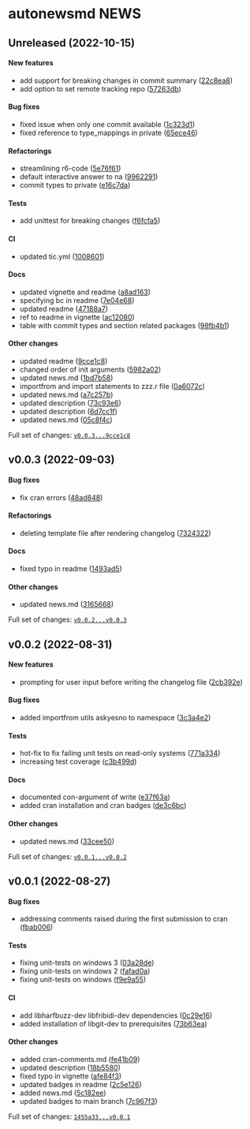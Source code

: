 # autonewsmd NEWS

## Unreleased (2022-10-15)

#### New features

-   add support for breaking changes in commit summary
    ([22c8ea8](https://github.com/kapsner/autonewsmd/tree/22c8ea87e0618979d2453dccd5483805a117929d))
-   add option to set remote tracking repo
    ([57263db](https://github.com/kapsner/autonewsmd/tree/57263dbc4f12387ce4371e005b961ae661606e0a))

#### Bug fixes

-   fixed issue when only one commit available
    ([1c323d1](https://github.com/kapsner/autonewsmd/tree/1c323d115274b09fe9e05695ed95a89084a3cd6a))
-   fixed reference to type\_mappings in private
    ([65ece46](https://github.com/kapsner/autonewsmd/tree/65ece468574594c8377e2db2d621a490af6979cd))

#### Refactorings

-   streamlining r6-code
    ([5e76f61](https://github.com/kapsner/autonewsmd/tree/5e76f611cd1d65600e4050bc33a65bedfb7352df))
-   default interactive answer to na
    ([9962291](https://github.com/kapsner/autonewsmd/tree/9962291181d1e78baba06a6748ab3a64cbab5ae2))
-   commit types to private
    ([e16c7da](https://github.com/kapsner/autonewsmd/tree/e16c7daad2daee2772efda449f067ced3a40f8bf))

#### Tests

-   add unittest for breaking changes
    ([f6fcfa5](https://github.com/kapsner/autonewsmd/tree/f6fcfa5646b7f8b01bb2affce0e5d8ca0b430c96))

#### CI

-   updated tic.yml
    ([1008601](https://github.com/kapsner/autonewsmd/tree/1008601607514c6ed4a6b0f3088aa0a503935158))

#### Docs

-   updated vignette and readme
    ([a8ad163](https://github.com/kapsner/autonewsmd/tree/a8ad163778ec524ce3cf21df026d1f26fd4a6086))
-   specifying bc in readme
    ([7e04e68](https://github.com/kapsner/autonewsmd/tree/7e04e6861f52ad28994a8a3d2b2fa77cfba635da))
-   updated readme
    ([47188a7](https://github.com/kapsner/autonewsmd/tree/47188a747936f6f08524b91acb90845c7dfb9856))
-   ref to readme in vignette
    ([ac12080](https://github.com/kapsner/autonewsmd/tree/ac12080678bbf3f35a62c5b71ec71ef9af870de1))
-   table with commit types and section related packages
    ([98fb4b1](https://github.com/kapsner/autonewsmd/tree/98fb4b1d678c224326833452bf6098ca9459e429))

#### Other changes

-   updated readme
    ([9cce1c8](https://github.com/kapsner/autonewsmd/tree/9cce1c8a3304cec9cceaaf30573b51c516042462))
-   changed order of init arguments
    ([5982a02](https://github.com/kapsner/autonewsmd/tree/5982a0207528b11c1349d3dce2adfa5fc6293334))
-   updated news.md
    ([1bd7b58](https://github.com/kapsner/autonewsmd/tree/1bd7b58f6c072f1f05aead7eb62d65f63c113d7b))
-   importfrom and import statements to zzz.r file
    ([0a6072c](https://github.com/kapsner/autonewsmd/tree/0a6072c3f70542858ece2aa66c8b8760a2cef25c))
-   updated news.md
    ([a7c257b](https://github.com/kapsner/autonewsmd/tree/a7c257b288092a4f29fdd992639668aa9ca51d3b))
-   updated description
    ([73c93e6](https://github.com/kapsner/autonewsmd/tree/73c93e6afc3f8e542abf5e91ba9c322020a7e5a2))
-   updated description
    ([6d7cc1f](https://github.com/kapsner/autonewsmd/tree/6d7cc1f45359163d2b592b0958c5f610078e4aa9))
-   updated news.md
    ([05c8f4c](https://github.com/kapsner/autonewsmd/tree/05c8f4c3eb7ae38ff6eed8ac9c5c6349489f13d2))

Full set of changes:
[`v0.0.3...9cce1c8`](https://github.com/kapsner/autonewsmd/compare/v0.0.3...9cce1c8)

## v0.0.3 (2022-09-03)

#### Bug fixes

-   fix cran errors
    ([48ad848](https://github.com/kapsner/autonewsmd/tree/48ad8480a22cb2a4ef41c7dd3586cbff0b0d3141))

#### Refactorings

-   deleting template file after rendering changelog
    ([7324322](https://github.com/kapsner/autonewsmd/tree/7324322da4384cffac947c7f9354e8c65b6ea78f))

#### Docs

-   fixed typo in readme
    ([1493ad5](https://github.com/kapsner/autonewsmd/tree/1493ad54f96b1ac8930297ae25633bb40aa37447))

#### Other changes

-   updated news.md
    ([3165668](https://github.com/kapsner/autonewsmd/tree/31656683c9e510ee7f78cee8bffc6100a9538a50))

Full set of changes:
[`v0.0.2...v0.0.3`](https://github.com/kapsner/autonewsmd/compare/v0.0.2...v0.0.3)

## v0.0.2 (2022-08-31)

#### New features

-   prompting for user input before writing the changelog file
    ([2cb392e](https://github.com/kapsner/autonewsmd/tree/2cb392e0cfdf6505447f770871252742371ad44d))

#### Bug fixes

-   added importfrom utils askyesno to namespace
    ([3c3a4e2](https://github.com/kapsner/autonewsmd/tree/3c3a4e26f8f33dca021c5cee0d8bc2f8b41b3b84))

#### Tests

-   hot-fix to fix failing unit tests on read-only systems
    ([771a334](https://github.com/kapsner/autonewsmd/tree/771a33466c1e9a7940b9cd544299f696de7d87d0))
-   increasing test coverage
    ([c3b499d](https://github.com/kapsner/autonewsmd/tree/c3b499d8b9b3a3dff76baeaa2ee658e864ae846b))

#### Docs

-   documented con-argument of write
    ([e37f63a](https://github.com/kapsner/autonewsmd/tree/e37f63a761e1cb38c69879c8627398bc3badbb82))
-   added cran installation and cran badges
    ([de3c6bc](https://github.com/kapsner/autonewsmd/tree/de3c6bc2b5a958a8dd2f3d3efd02901a53731073))

#### Other changes

-   updated news.md
    ([33cee50](https://github.com/kapsner/autonewsmd/tree/33cee507c8b2d4d933fa38c095d39394662ffbf6))

Full set of changes:
[`v0.0.1...v0.0.2`](https://github.com/kapsner/autonewsmd/compare/v0.0.1...v0.0.2)

## v0.0.1 (2022-08-27)

#### Bug fixes

-   addressing comments raised during the first submission to cran
    ([fbab006](https://github.com/kapsner/autonewsmd/tree/fbab006658f4a26b4112e5413af5f3da88bd68bb))

#### Tests

-   fixing unit-tests on windows 3
    ([03a28de](https://github.com/kapsner/autonewsmd/tree/03a28deb949360ca900b163166d3bc0de0ba8030))
-   fixing unit-tests on windows 2
    ([fafad0a](https://github.com/kapsner/autonewsmd/tree/fafad0ac6a6a55ea32eefbcab19952e5dffa14e3))
-   fixing unit-tests on windows
    ([f9e9a55](https://github.com/kapsner/autonewsmd/tree/f9e9a55d61ef13fd0e6ce0ac43d612dac8a33ac2))

#### CI

-   add libharfbuzz-dev libfribidi-dev dependencies
    ([0c29e16](https://github.com/kapsner/autonewsmd/tree/0c29e16decfced092530918eb1411064c263754f))
-   added installation of libgit-dev to prerequisites
    ([73b63ea](https://github.com/kapsner/autonewsmd/tree/73b63ea32d255e6f2b697124059e05c4affd9294))

#### Other changes

-   added cran-comments.md
    ([fe41b09](https://github.com/kapsner/autonewsmd/tree/fe41b09a48d99692139253a27b2281badf2710b5))
-   updated description
    ([18b5580](https://github.com/kapsner/autonewsmd/tree/18b558032c7cd5e8619afe7a1da6f0ddbc1fc9b5))
-   fixed typo in vignette
    ([afe84f3](https://github.com/kapsner/autonewsmd/tree/afe84f3748e4c504b90f878c78e4edd2f6c76503))
-   updated badges in readme
    ([2c5e126](https://github.com/kapsner/autonewsmd/tree/2c5e126abdb69978640166ced935601de406e025))
-   added news.md
    ([5c182ee](https://github.com/kapsner/autonewsmd/tree/5c182eedbfd3dd26383aff59663c7e1ab6262973))
-   updated badges to main branch
    ([7c967f3](https://github.com/kapsner/autonewsmd/tree/7c967f3424fdd88390792d3a3053902349974153))

Full set of changes:
[`1455a33...v0.0.1`](https://github.com/kapsner/autonewsmd/compare/1455a33...v0.0.1)
